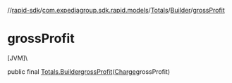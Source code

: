 //[rapid-sdk](../../../../index.md)/[com.expediagroup.sdk.rapid.models](../../index.md)/[Totals](../index.md)/[Builder](index.md)/[grossProfit](gross-profit.md)

# grossProfit

[JVM]\

public final [Totals.Builder](index.md)[grossProfit](gross-profit.md)([Charge](../../-charge/index.md)grossProfit)
